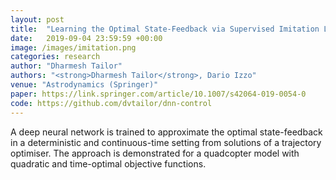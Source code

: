 ```yaml
---
layout: post
title:  "Learning the Optimal State-Feedback via Supervised Imitation Learning"
date:   2019-09-04 23:59:59 +00:00
image: /images/imitation.png
categories: research
author: "Dharmesh Tailor"
authors: "<strong>Dharmesh Tailor</strong>, Dario Izzo"
venue: "Astrodynamics (Springer)"
paper: https://link.springer.com/article/10.1007/s42064-019-0054-0
code: https://github.com/dvtailor/dnn-control
---
```


A deep neural network is trained to approximate the optimal state-feedback in a deterministic and continuous-time setting from solutions of a trajectory optimiser.
The approach is demonstrated for a quadcopter model with quadratic and time-optimal objective functions.